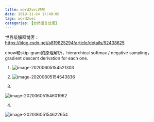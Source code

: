 ```yaml
---
title: word2vec详解
date: 2019-11-04 17:40:06
tags: word2vec
categories: [自然语言处理]
---
```


世界级解释博客：https://blog.csdn.net/a819825294/article/details/52438625

 

cbow和skip-gram的原理解析，hierarchical softmax / negative sampling， gradient descent derivation for each one.

 

1. ![image-20200605154521303](http://levy-hexo.oss-cn-hangzhou.aliyuncs.com/images/2023-09-14-130913.jpg)

 



2. ![image-20200605154543836](http://levy-hexo.oss-cn-hangzhou.aliyuncs.com/images/2023-09-14-130916.jpg)

3. 

![image-20200605154601962](http://levy-hexo.oss-cn-hangzhou.aliyuncs.com/images/2023-09-14-130919.jpg)

4. 

![image-20200605154622654](http://levy-hexo.oss-cn-hangzhou.aliyuncs.com/images/2023-09-14-130921.jpg)
